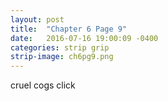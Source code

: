```yaml
---
layout: post
title:  "Chapter 6 Page 9"
date:   2016-07-16 19:00:09 -0400
categories: strip grip
strip-image: ch6pg9.png
---
```

  cruel cogs click
